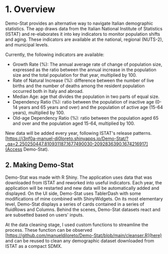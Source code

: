 <h1>1. Overview</h1>

Demo-Stat provides an alternative way to navigate Italian demographic statistics. The app draws data from the Italian National Institute of Statistics (ISTAT) and re-elaborates it into key indicators to monitor population shifts and aging. These indicators are available at the national, regional (NUTS-2), and municipal levels.

Currently, the following indicators are available:

- Growth Rate (%): The annual average rate of change of population size, expressed as the ratio between the annual increase in the population size and the total population for that year, multiplied by 100.
- Rate of Natural Increase (%): difference between the number of live births and the number of deaths among the resident population occurred both in Italy and abroad.
- Median Age: age that divides the population in two parts of equal size.
- Dependency Ratio (%): ratio between the population of inactive age (0-14 years and 65 years and over) and the population of active age (15-64 years), multiplied by 100.
- Old-age Dependency Ratio (%): ratio between the population aged 65 and over and the population aged 15-64, multiplied by 100.

New data will be added every year, following ISTAT's release patterns.
[https://j3nf0a-manuel-di0loreto.shinyapps.io/Demo-Stat/?_ga=2.250250447.810931187.1677490030-2092836390.1674216917](Access Demo-Stat).


<h2>2. Making Demo-Stat</h2>

Demo-Stat was made with R Shiny. The application uses data that was downloaded from ISTAT and reworked into useful indicators. Each year, the application will be restarted and new data will be automatically added and displayed. On the UI side, Demo-Stat uses TablerDash with some modifications of mine combined with ShinyWidgets. On its most elementary level, Demo-Stat displays a series of cards contained in a series of fluidRows and Columns. Behind the scenes, Demo-Stat datasets react and are subsetted based on users' inputs. 

At the data cleaning stage, I used custom functions to streamline the process. These function can be observed [https://github.com/manueldiloreto/Demo-Stat/blob/main/cleanser.R](here) and can be reused to clean any demographic dataset downloaded from ISTAT as a compact SDMX. 
